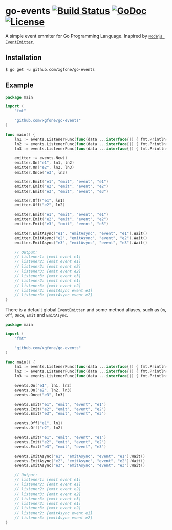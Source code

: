# go-events [![Build Status](https://travis-ci.org/xgfone/go-events.svg?branch=master)](https://travis-ci.org/xgfone/go-events) [![GoDoc](https://godoc.org/github.com/xgfone/go-events?status.svg)](http://godoc.org/github.com/xgfone/go-events) [![License](https://img.shields.io/badge/License-Apache%202.0-blue.svg?style=flat-square)](https://raw.githubusercontent.com/xgfone/go-events/master/LICENSE)

A simple event emmiter for Go Programming Language. Inspired by [`Nodejs EventEmitter`](https://nodejs.org/api/events.html).

## Installation

```shell
$ go get -u github.com/xgfone/go-events
```

## Example

```go
package main

import (
    "fmt"

    "github.com/xgfone/go-events"
)

func main() {
    ln1 := events.ListenerFunc(func(data ...interface{}) { fmt.Println("listener1:", data) })
    ln2 := events.ListenerFunc(func(data ...interface{}) { fmt.Println("listener2:", data) })
    ln3 := events.ListenerFunc(func(data ...interface{}) { fmt.Println("listener3:", data) })

    emitter := events.New()
    emitter.On("e1", ln1, ln2)
    emitter.On("e2", ln2, ln3)
    emitter.Once("e3", ln3)

    emitter.Emit("e1", "emit", "event", "e1")
    emitter.Emit("e2", "emit", "event", "e2")
    emitter.Emit("e3", "emit", "event", "e3")

    emitter.Off("e1", ln1)
    emitter.Off("e2", ln2)

    emitter.Emit("e1", "emit", "event", "e1")
    emitter.Emit("e2", "emit", "event", "e2")
    emitter.Emit("e3", "emit", "event", "e3")

    emitter.EmitAsync("e1", "emitAsync", "event", "e1").Wait()
    emitter.EmitAsync("e2", "emitAsync", "event", "e2").Wait()
    emitter.EmitAsync("e3", "emitAsync", "event", "e3").Wait()

    // Output:
    // listener1: [emit event e1]
    // listener2: [emit event e1]
    // listener2: [emit event e2]
    // listener3: [emit event e2]
    // listener3: [emit event e3]
    // listener2: [emit event e1]
    // listener3: [emit event e2]
    // listener2: [emitAsync event e1]
    // listener3: [emitAsync event e2]
}
```

There is a default global `EventEmitter` and some method aliases, such as `On`, `Off`, `Once`, `Emit` and `EmitAsync`.

```go
package main

import (
    "fmt"

    "github.com/xgfone/go-events"
)

func main() {
    ln1 := events.ListenerFunc(func(data ...interface{}) { fmt.Println("listener1:", data) })
    ln2 := events.ListenerFunc(func(data ...interface{}) { fmt.Println("listener2:", data) })
    ln3 := events.ListenerFunc(func(data ...interface{}) { fmt.Println("listener3:", data) })

    events.On("e1", ln1, ln2)
    events.On("e2", ln2, ln3)
    events.Once("e3", ln3)

    events.Emit("e1", "emit", "event", "e1")
    events.Emit("e2", "emit", "event", "e2")
    events.Emit("e3", "emit", "event", "e3")

    events.Off("e1", ln1)
    events.Off("e2", ln2)

    events.Emit("e1", "emit", "event", "e1")
    events.Emit("e2", "emit", "event", "e2")
    events.Emit("e3", "emit", "event", "e3")

    events.EmitAsync("e1", "emitAsync", "event", "e1").Wait()
    events.EmitAsync("e2", "emitAsync", "event", "e2").Wait()
    events.EmitAsync("e3", "emitAsync", "event", "e3").Wait()

    // Output:
    // listener1: [emit event e1]
    // listener2: [emit event e1]
    // listener2: [emit event e2]
    // listener3: [emit event e2]
    // listener3: [emit event e3]
    // listener2: [emit event e1]
    // listener3: [emit event e2]
    // listener2: [emitAsync event e1]
    // listener3: [emitAsync event e2]
}
```
